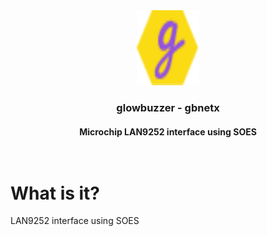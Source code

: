 <div align="center">
<a href="https://www.glowbuzzer.com">
    <img src="images/tiny-logo.svg" alt="Logo" width="100" height="120">
  </a>
<h3 align="center">glowbuzzer - gbnetx</h3>
  <h4 align="center">
    <b>Microchip LAN9252 interface using SOES</b>
    <br />
    <br />
    <br />
  </h4>
</div>


# What is it?
LAN9252 interface using SOES
